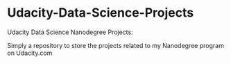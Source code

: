 # Udacity-Data-Science-Projects
Udacity Data Science Nanodegree Projects:

Simply a repository to store the projects related to my Nanodegree program on Udacity.com

